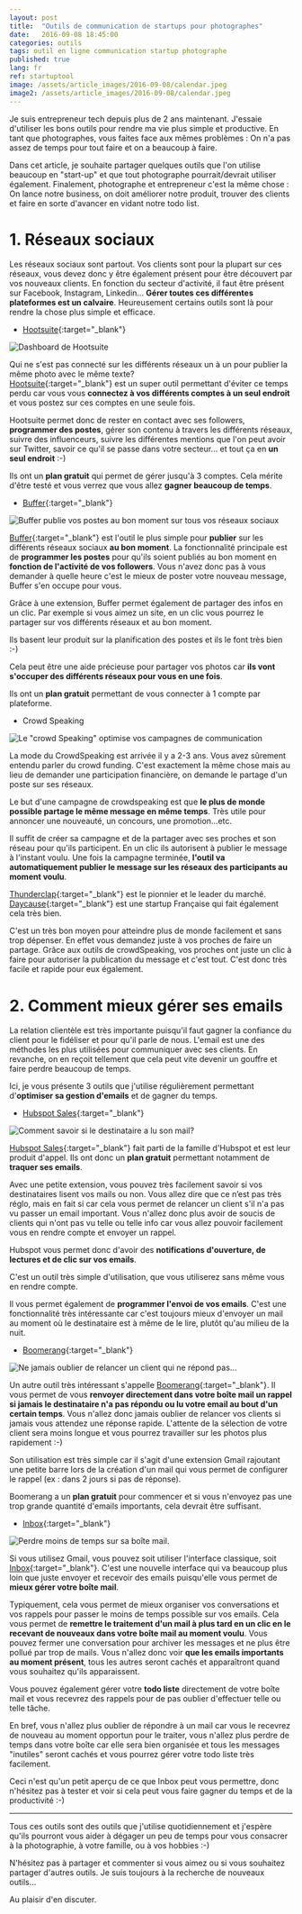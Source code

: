 ```yaml
---
layout: post
title:  "Outils de communication de startups pour photographes"
date:   2016-09-08 18:45:00
categories: outils
tags: outil en ligne communication startup photographe
published: true
lang: fr
ref: startuptool
image: /assets/article_images/2016-09-08/calendar.jpeg
image2: /assets/article_images/2016-09-08/calendar.jpeg
---
```


Je suis entrepreneur tech depuis plus de 2 ans maintenant. J'essaie d'utiliser les bons outils pour rendre ma vie plus simple et productive. 
En tant que photographes, vous faites face aux mêmes problèmes : On n'a pas assez de temps pour tout faire et on a beaucoup à faire.

Dans cet article, je souhaite partager quelques outils que l'on utilise beaucoup en "start-up" et que tout photographe pourrait/devrait utiliser également. 
Finalement, photographe et entrepreneur c'est la même chose : On lance notre business, on doit améliorer notre produit, trouver des clients et faire en sorte d'avancer en vidant notre todo list.

# 1. Réseaux sociaux 

Les réseaux sociaux sont partout. Vos clients sont pour la plupart sur ces réseaux, vous devez donc y être également présent pour être découvert par vos nouveaux clients. 
En fonction du secteur d'activité, il faut être présent sur Facebook, Instagram, Linkedin... 
**Gérer toutes ces différentes plateformes est un calvaire**. Heureusement certains outils sont là pour rendre la chose plus simple et efficace.

  * [Hootsuite][hootsuite]{:target="_blank"}

![Dashboard de Hootsuite](/assets/article_images/2016-09-08/hootsuite.png)

Qui ne s'est pas connecté sur les différents réseaux un à un pour publier la même photo avec le même texte?  
[Hootsuite][hootsuite]{:target="_blank"} est un super outil permettant d'éviter ce temps perdu car vous vous **connectez à vos différents comptes à un seul endroit** et vous postez sur ces comptes en une seule fois.

Hootsuite permet donc de rester en contact avec ses followers, **programmer des postes**, gérer son contenu à travers les différents réseaux, suivre des influenceurs, suivre les différentes mentions que l'on peut avoir sur Twitter, savoir ce qu'il se passe dans votre secteur... et tout ça en **un seul endroit** :-)


Ils ont un **plan gratuit** qui permet de gérer jusqu'à 3 comptes. Cela mérite d'être testé et vous verrez que vous allez **gagner beaucoup de temps**.

  * [Buffer][buffer]{:target="_blank"}

![Buffer publie vos postes au bon moment sur tous vos réseaux sociaux](/assets/article_images/2016-09-08/buffer.png)

[Buffer][buffer]{:target="_blank"} est l'outil le plus simple pour **publier** sur les différents réseaux sociaux **au bon moment**. La fonctionnalité principale est de **programmer les postes** pour qu'ils soient publiés au bon moment en **fonction de l'activité de vos followers**. 
Vous n'avez donc pas à vous demander à quelle heure c'est le mieux de poster votre nouveau message, Buffer s'en occupe pour vous. 

Grâce à une extension, Buffer permet également de partager des infos en un clic. Par exemple si vous aimez un site, en un clic vous pourrez le partager sur vos différents réseaux et au bon moment. 

Ils basent leur produit sur la planification des postes et ils le font très bien :-)

Cela peut être une aide précieuse pour partager vos photos car **ils vont s'occuper des différents réseaux pour vous en une fois**.

Ils ont un **plan gratuit** permettant de vous connecter à 1 compte par plateforme.

  * Crowd Speaking

![Le "crowd Speaking" optimise vos campagnes de communication](/assets/article_images/2016-09-08/thunderclap.png)

La mode du CrowdSpeaking est arrivée il y a 2-3 ans. Vous avez sûrement entendu parler du crowd funding. C'est exactement la même chose mais au lieu de demander une participation financière, on demande le partage d'un poste sur ses réseaux. 

Le but d'une campagne de crowdspeaking est que **le plus de monde possible partage le même message en même temps**. Très utile pour annoncer une nouveauté, un concours, une promotion...etc. 

Il suffit de créer sa campagne et de la partager avec ses proches et son réseau pour qu'ils participent. En un clic ils autorisent à publier le message à l'instant voulu. Une fois la campagne terminée, **l'outil va automatiquement publier le message sur les réseaux des participants au moment voulu**.

[Thunderclap][thunderclap]{:target="_blank"} est le pionnier et le leader du marché. [Daycause][daycause]{:target="_blank"} est une startup Française qui fait également cela très bien. 

C'est un très bon moyen pour atteindre plus de monde facilement et sans trop dépenser. En effet vous demandez juste à vos proches de faire un partage. Grâce aux outils de crowdSpeaking, vos proches ont juste un clic à faire pour autoriser la publication du message et c'est tout. C'est donc très facile et rapide pour eux également.


# 2. Comment mieux gérer ses emails

La relation clientèle est très importante puisqu'il faut gagner la confiance du client pour le fidéliser et pour qu'il parle de nous. 
L'email est une des méthodes les plus utilisées pour communiquer avec ses clients. En revanche, on en reçoit tellement que cela peut vite devenir un gouffre et faire perdre beaucoup de temps. 

Ici, je vous présente 3 outils que j'utilise régulièrement permettant d'**optimiser sa gestion d'emails** et de gagner du temps.

  * [Hubspot Sales][sidekick]{:target="_blank"}

![Comment savoir si le destinataire a lu son mail?](/assets/article_images/2016-09-08/hubspot.png)


[Hubspot Sales][sidekick]{:target="_blank"} fait parti de la famille d'Hubspot et est leur produit d'appel. Ils ont donc un **plan gratuit** permettant notamment de **traquer ses emails**. 

Avec une petite extension, vous pouvez très facilement savoir si vos destinataires lisent vos mails ou non. 
Vous allez dire que ce n’est pas très réglo, mais en fait si car cela vous permet de relancer un client s'il n'a pas vu passer un email important. Vous n'allez donc plus avoir de soucis de clients qui n'ont pas vu telle ou telle info car vous allez pouvoir facilement vous en rendre compte et envoyer un rappel. 

Hubspot vous permet donc d'avoir des **notifications d'ouverture, de lectures et de clic sur vos emails**. 

C'est un outil très simple d'utilisation, que vous utiliserez sans même vous en rendre compte. 

Il vous permet également de **programmer l'envoi de vos emails**. C'est une fonctionnalité très intéressante car c'est toujours mieux d'envoyer un mail au moment où le destinataire est à même de le lire, plutôt qu'au milieu de la nuit. 


  * [Boomerang][boomerang]{:target="_blank"}

![Ne jamais oublier de relancer un client qui ne répond pas...](/assets/article_images/2016-09-08/boomerang.png)

Un autre outil très intéressant s'appelle [Boomerang][boomerang]{:target="_blank"}. Il vous permet de vous **renvoyer directement dans votre boîte mail un rappel si jamais le destinataire n'a pas répondu ou lu votre email au bout d'un certain temps**. 
Vous n'allez donc jamais oublier de relancer vos clients si jamais vous attendez une réponse rapide. L'attente de la sélection de votre client sera moins longue et vous pourrez travailler sur les photos plus rapidement :-) 

Son utilisation est très simple car il s'agit d'une extension Gmail rajoutant une petite barre lors de la création d'un mail qui vous permet de configurer le rappel (ex : dans 2 jours si pas de réponse).

Boomerang a un **plan gratuit** pour commencer et si vous n'envoyez pas une trop grande quantité d'emails importants, cela devrait être suffisant.


  * [Inbox][inbox]{:target="_blank"}

![Perdre moins de temps sur sa boîte mail.](/assets/article_images/2016-09-08/inbox.png)

Si vous utilisez Gmail, vous pouvez soit utiliser l'interface classique, soit [Inbox][inbox]{:target="_blank"}. C'est une nouvelle interface qui va beaucoup plus loin que juste envoyer et recevoir des emails puisqu'elle vous permet de **mieux gérer votre boîte mail**.

Typiquement, cela vous permet de mieux organiser vos conversations et vos rappels pour passer le moins de temps possible sur vos emails. 
Cela vous permet de **remettre le traitement d'un mail à plus tard en un clic en le recevant de nouveaux dans votre boîte mail au moment voulu**.
Vous pouvez fermer une conversation pour archiver les messages et ne plus être pollué par trop de mails. Vous n'allez donc voir **que les emails importants au moment présent**, tous les autres seront cachés et apparaîtront quand vous souhaitez qu'ils apparaissent. 

Vous pouvez également gérer votre **todo liste** directement de votre boîte mail et vous recevrez des rappels pour de pas oublier d'effectuer telle ou telle tâche. 

En bref, vous n'allez plus oublier de répondre à un mail car vous le recevrez de nouveau au moment opportun pour le traiter, vous n'allez plus perdre de temps dans votre boîte car elle sera bien organisée et tous les messages "inutiles" seront cachés et vous pourrez gérer votre todo liste très facilement.


Ceci n'est qu'un petit aperçu de ce que Inbox peut vous permettre, donc n'hésitez pas à tester et voir si cela peut vous faire gagner du temps et de la productivité :-)


---

Tous ces outils sont des outils que j'utilise quotidiennement et j'espère qu'ils pourront vous aider à dégager un peu de temps pour vous consacrer à la photographie, à votre famille, ou à vos hobbies :-) 

N'hésitez pas à partager et commenter si vous aimez ou si vous souhaitez partager d'autres outils. Je suis toujours à la recherche de nouveaux outils...

Au plaisir d'en discuter.



[hootsuite]: http://hootsuite.com/
[buffer]: https://buffer.com/
[thunderclap]: https://www.thunderclap.it/
[dayCause]: http://daycause.org/
[boomerang]: http://www.boomeranggmail.com/fr/
[sidekick]: http://www.hubspot.com/products/sales/email-tracking
[inbox]: https://www.google.com/inbox/